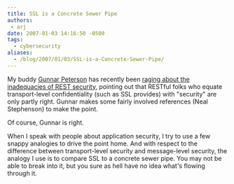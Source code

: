 ```yaml
---
title: SSL is a Concrete Sewer Pipe
authors:
 - arj
date: 2007-01-03 14:16:50 -0500
tags:
  - cybersecurity
aliases:
  - /blog/2007/01/03/SSL-is-a-Concrete-Sewer-Pipe/
---
```

My buddy [Gunnar Peterson](http://1raindrop.typepad.com/) has recently been [raging about the inadequacies of REST security](http://1raindrop.typepad.com/1_raindrop/2006/12/rest_security_o_1.html), pointing out that RESTful folks who equate transport-level confidentiality (such as SSL provides) with "security" are only partly right. Gunnar makes some fairly involved references (Neal Stephenson) to make the point.

Of course, Gunnar is right.

When I speak with people about application security, I try to use a few snappy analogies to drive the point home. And with respect to the difference between transport-level security and message-level security, the analogy I use is to compare SSL to a concrete sewer pipe. You may not be able to break into it, but you sure as hell have no idea what's flowing through it.
